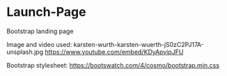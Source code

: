 # Launch-Page


Bootstrap landing page


Image and video used: 
karsten-wurth-karsten-wuerth-jS0zC2PJ17A-unsplash.jpg
https://www.youtube.com/embed/KDyApvipJFU


Bootstrap stylesheet:
https://bootswatch.com/4/cosmo/bootstrap.min.css

